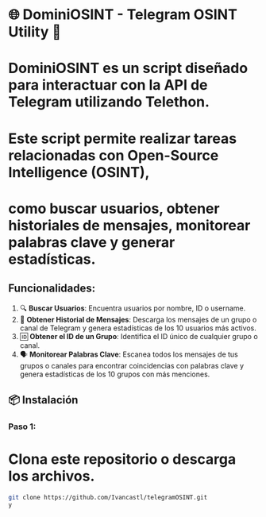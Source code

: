# 🌐 **DominiOSINT - Telegram OSINT Utility** 🚀

# **DominiOSINT** es un script diseñado para interactuar con la API de Telegram utilizando **Telethon**. 
# Este script permite realizar tareas relacionadas con **Open-Source Intelligence (OSINT)**, 
# como buscar usuarios, obtener historiales de mensajes, monitorear palabras clave y generar estadísticas.

## Funcionalidades:
1. 🔍 **Buscar Usuarios**: Encuentra usuarios por nombre, ID o username.
2. 💬 **Obtener Historial de Mensajes**: Descarga los mensajes de un grupo o canal de Telegram 
   y genera estadísticas de los 10 usuarios más activos.
3. 🆔 **Obtener el ID de un Grupo**: Identifica el ID único de cualquier grupo o canal.
4. 🗣️ **Monitorear Palabras Clave**: Escanea todos los mensajes de tus grupos o canales para 
   encontrar coincidencias con palabras clave y genera estadísticas de los 10 grupos con más menciones.

## 📦 Instalación

### **Paso 1:**
# Clona este repositorio o descarga los archivos.
```bash
git clone https://github.com/Ivancastl/telegramOSINT.git
y

